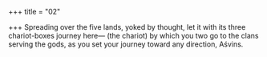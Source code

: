 +++
title = "02"

+++
Spreading over the five lands, yoked by thought, let it with its three  chariot-boxes journey here—
(the chariot) by which you two go to the clans serving the gods, as you  set your journey toward any direction, Aśvins.

